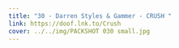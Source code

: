 ```yaml
---
title: "30 - Darren Styles & Gammer - CRUSH "
link: https://doof.lnk.to/Crush
cover: ../../img/PACKSHOT 030 small.jpg
---
```

